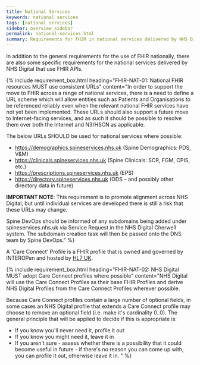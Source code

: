 ```yaml
---
title: National Services
keywords: national services
tags: [national services]
sidebar: overview_sidebar
permalink: national-services.html
summary: Requirements for FHIR in national services delivered by NHS Digital
---
```


In addition to the general requirements for the use of FHIR nationally, there are also some specific requirements for the national services delivered by NHS Digital that use FHIR APIs.

{% include requirement_box.html
	heading="FHIR-NAT-01: National FHIR resources MUST use consistent URLs"
	content="In order to support the move to FHIR across a range of national services, there is a need to define a URL scheme which will allow entities such as Patients and Organisations to be referenced reliably even when the relevant national FHIR services have not yet been implemented. These URLs should also support a future move to Internet-facing services, and as such it should be possible to resolve them over both the Internet and N3/HSCN as applicable.

The below URLs SHOULD be used for national services where possible:

- https://demographics.spineservices.nhs.uk  (Spine Demographics: PDS, V&M)
- https://clinicals.spineservices.nhs.uk (Spine Clinicals: SCR, FGM, CPIS, etc.)
- https://prescriptions.spineservices.nhs.uk (EPS)
- https://directory.spineservices.nhs.uk (ODS – and possibly other directory data in future)

**IMPORTANT NOTE**: This requirement is to promote alignment across NHS Digital, but until individual services are developed there is still a risk that these URLs may change.

Spine DevOps should be informed of any subdomains being added under spineservices.nhs.uk via Service Request in the NHS Digital Cherwell system. The subdomain creation task will then be passed onto the DNS team by Spine DevOps."
%}

A 'Care Connect' Profile is a FHIR profile that is owned and governed by INTEROPen and hosted by [HL7 UK](https://fhir.hl7.org.uk/).

{% include requirement_box.html
	heading="FHIR-NAT-02: NHS Digital MUST adopt Care Connect profiles where possible"
	content="NHS Digital will use the Care Connect Profiles as their base FHIR Profiles and derive NHS Digital Profiles from the Care Connect Profiles wherever possible.

Because Care Connect profiles contain a large number of optional fields, in some cases an NHS Digital profile that extends a Care Connect profile may choose to remove an optional field (i.e. make it's cardinality 0..0). The general principle that will be applied to decide if this is appropriate is:

- If you know you'll never need it, profile it out
- If you know you might need it, leave it in
- If you aren't sure - assess whether there is a possibility that it could become useful in future - if there's no reason you can come up with, you can profile it out, otherwise leave it in.
"
%}
